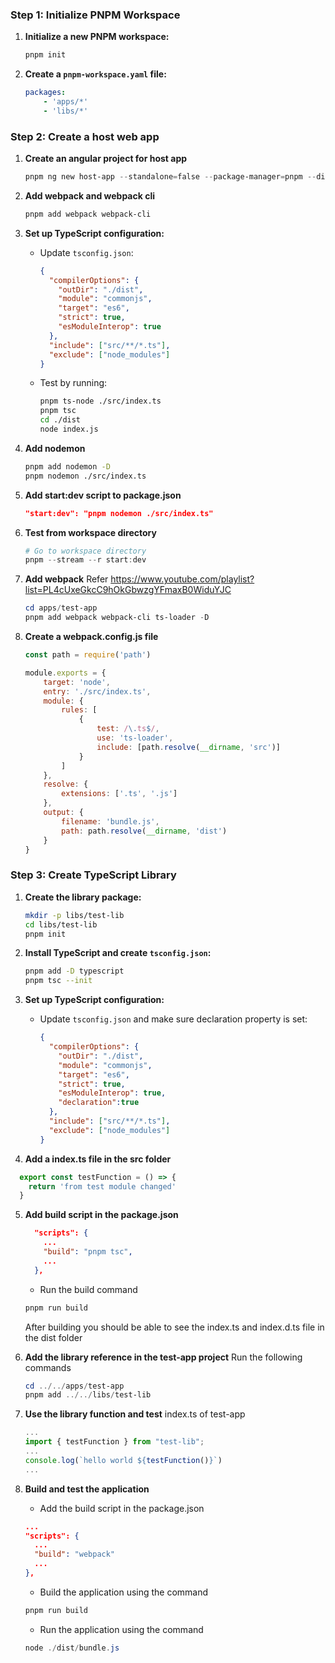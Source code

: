 ### Step 1: Initialize PNPM Workspace

1. **Initialize a new PNPM workspace:**
    ```sh
    pnpm init
    ```

2. **Create a `pnpm-workspace.yaml` file:**
    ```yaml
    packages:
        - 'apps/*'
        - 'libs/*'
    ```

### Step 2: Create a host web app

1. **Create an angular project for host app**
    ```powershell
    pnpm ng new host-app --standalone=false --package-manager=pnpm --directory=apps/host-app
    ```

2. **Add webpack and webpack cli**
    ```powershell
    pnpm add webpack webpack-cli
    ```

3. **Set up TypeScript configuration:**
    - Update `tsconfig.json`:
      ```json
      {
        "compilerOptions": {
          "outDir": "./dist",
          "module": "commonjs",
          "target": "es6",
          "strict": true,
          "esModuleInterop": true
        },
        "include": ["src/**/*.ts"],
        "exclude": ["node_modules"]
      }
      ```
    
    - Test by running:
      ```sh
      pnpm ts-node ./src/index.ts
      pnpm tsc
      cd ./dist
      node index.js
      ```

4. **Add nodemon**
    ```sh
    pnpm add nodemon -D
    pnpm nodemon ./src/index.ts
    ```

5. **Add start:dev script to package.json**
    ```json
    "start:dev": "pnpm nodemon ./src/index.ts"
    ```

6. **Test from workspace directory**
    ```powershell
    # Go to workspace directory
    pnpm --stream --r start:dev
    ```

7. **Add webpack**
    Refer https://www.youtube.com/playlist?list=PL4cUxeGkcC9hOkGbwzgYFmaxB0WiduYJC
    ```powershell
    cd apps/test-app
    pnpm add webpack webpack-cli ts-loader -D
    ```

8. **Create a webpack.config.js file**
    ```js
    const path = require('path')

    module.exports = {
        target: 'node',
        entry: './src/index.ts',
        module: {
            rules: [
                {
                    test: /\.ts$/,
                    use: 'ts-loader',
                    include: [path.resolve(__dirname, 'src')]
                }
            ]
        },
        resolve: {
            extensions: ['.ts', '.js']
        },
        output: {
            filename: 'bundle.js',
            path: path.resolve(__dirname, 'dist')
        }
    }
    ```    


### Step 3: Create TypeScript Library

1. **Create the library package:**
    ```sh
    mkdir -p libs/test-lib
    cd libs/test-lib
    pnpm init
    ```

2. **Install TypeScript and create `tsconfig.json`:**
    ```sh
    pnpm add -D typescript
    pnpm tsc --init
    ```

3. **Set up TypeScript configuration:**
    - Update `tsconfig.json` and make sure declaration property is set:
      ```json
      {
        "compilerOptions": {
          "outDir": "./dist",
          "module": "commonjs",
          "target": "es6",
          "strict": true,
          "esModuleInterop": true,
          "declaration":true
        },
        "include": ["src/**/*.ts"],
        "exclude": ["node_modules"]
      }
      ```
4. **Add a index.ts file in the src folder**
  ```typescript
    export const testFunction = () => {
      return 'from test module changed'
    }
  ```
5. **Add build script in the package.json**
    ```json
      "scripts": {
        ...
        "build": "pnpm tsc",
        ...
      },
    ```

    - Run the build command
    ```sh
    pnpm run build
    ```
    After building you should be able to see the index.ts and index.d.ts file in the dist folder
    <br/>
6. **Add the library reference in the test-app project**
    Run the following commands
    ```powershell
    cd ../../apps/test-app
    pnpm add ../../libs/test-lib
    ```
7.  **Use the library function and test**
    index.ts of test-app
    ```typescript
    ...
    import { testFunction } from "test-lib";
    ...
    console.log(`hello world ${testFunction()}`)
    ...
    ```
8.  **Build and test the application**
    - Add the build script in the package.json
    ```json
    ...
    "scripts": {
      ...
      "build": "webpack"
      ...
    },
    ```
    - Build the application using the command
    ```powershell
    pnpm run build
    ```
    - Run the application using the command
    ```powershell
    node ./dist/bundle.js
    ```